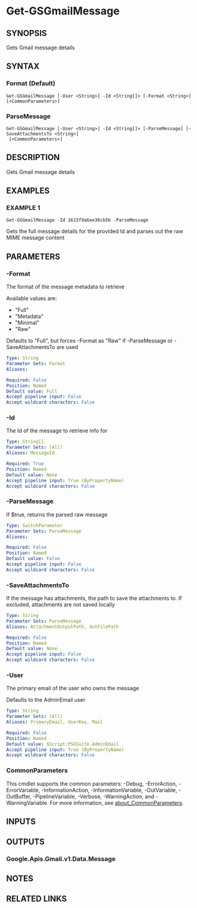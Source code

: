 # Get-GSGmailMessage

## SYNOPSIS
Gets Gmail message details

## SYNTAX

### Format (Default)
```
Get-GSGmailMessage [-User <String>] -Id <String[]> [-Format <String>] [<CommonParameters>]
```

### ParseMessage
```
Get-GSGmailMessage [-User <String>] -Id <String[]> [-ParseMessage] [-SaveAttachmentsTo <String>]
 [<CommonParameters>]
```

## DESCRIPTION
Gets Gmail message details

## EXAMPLES

### EXAMPLE 1
```
Get-GSGmailMessage -Id 1615f9a6ee36cb5b -ParseMessage
```

Gets the full message details for the provided Id and parses out the raw MIME message content

## PARAMETERS

### -Format
The format of the message metadata to retrieve

Available values are:
* "Full"
* "Metadata"
* "Minimal"
* "Raw"

Defaults to "Full", but forces -Format as "Raw" if -ParseMessage or -SaveAttachmentsTo are used

```yaml
Type: String
Parameter Sets: Format
Aliases:

Required: False
Position: Named
Default value: Full
Accept pipeline input: False
Accept wildcard characters: False
```

### -Id
The Id of the message to retrieve info for

```yaml
Type: String[]
Parameter Sets: (All)
Aliases: MessageId

Required: True
Position: Named
Default value: None
Accept pipeline input: True (ByPropertyName)
Accept wildcard characters: False
```

### -ParseMessage
If $true, returns the parsed raw message

```yaml
Type: SwitchParameter
Parameter Sets: ParseMessage
Aliases:

Required: False
Position: Named
Default value: False
Accept pipeline input: False
Accept wildcard characters: False
```

### -SaveAttachmentsTo
If the message has attachments, the path to save the attachments to.
If excluded, attachments are not saved locally

```yaml
Type: String
Parameter Sets: ParseMessage
Aliases: AttachmentOutputPath, OutFilePath

Required: False
Position: Named
Default value: None
Accept pipeline input: False
Accept wildcard characters: False
```

### -User
The primary email of the user who owns the message

Defaults to the AdminEmail user

```yaml
Type: String
Parameter Sets: (All)
Aliases: PrimaryEmail, UserKey, Mail

Required: False
Position: Named
Default value: $Script:PSGSuite.AdminEmail
Accept pipeline input: True (ByPropertyName)
Accept wildcard characters: False
```

### CommonParameters
This cmdlet supports the common parameters: -Debug, -ErrorAction, -ErrorVariable, -InformationAction, -InformationVariable, -OutVariable, -OutBuffer, -PipelineVariable, -Verbose, -WarningAction, and -WarningVariable. For more information, see [about_CommonParameters](http://go.microsoft.com/fwlink/?LinkID=113216).

## INPUTS

## OUTPUTS

### Google.Apis.Gmail.v1.Data.Message
## NOTES

## RELATED LINKS
